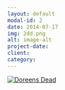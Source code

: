 ```yaml
---
layout: default
modal-id: 2
date: 2014-07-17
img: 2dd.png
alt: image-alt
project-date: 
client:
category:
---
```

[![Doreens Dead](projects/Addss.jpg)](https://youtu.be/htTbOo13a0E "Doreens Dead video")
